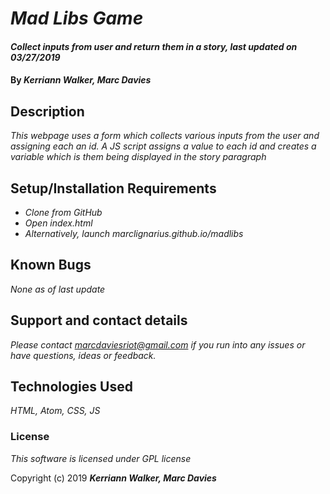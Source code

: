 # _Mad Libs Game_

#### _Collect inputs from user and return them in a story, last updated on 03/27/2019_

#### By _**Kerriann Walker, Marc Davies**_

## Description

_This webpage uses a form which collects various inputs from the user and assigning each an id. A JS script assigns a value to each id and creates a variable which is them being displayed in the story paragraph_

## Setup/Installation Requirements

* _Clone from GitHub_
* _Open index.html_
* _Alternatively, launch marclignarius.github.io/madlibs_

## Known Bugs

_None as of last update_

## Support and contact details

_Please contact marcdaviesriot@gmail.com if you run into any issues or have questions, ideas or feedback._

## Technologies Used

_HTML, Atom, CSS, JS_

### License

*This software is licensed under GPL license*

Copyright (c) 2019 **_Kerriann Walker, Marc Davies_**
